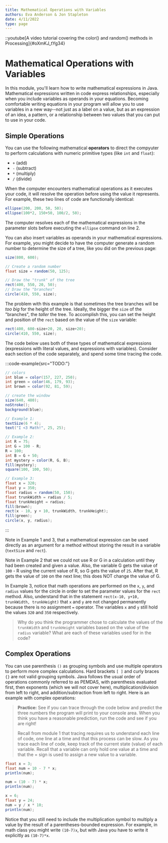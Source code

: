 ```yaml
---
title: Mathematical Operations with Variables
authors: Eva Anderson & Jon Stapleton
date: 4/11/2022
type: page
---
```


::youtube[A video tutorial covering the color() and random() methods in Processing]{#oXmKJ_tYg34}

# Mathematical Operations with Variables

In this module, you'll learn how to write mathematical expressions in Java. Mathematical expressions written in code express relationships, especially when you include variables as operands in your equations. Becoming comfortable writing equations in your program will allow you to use variables in a new way--not just as a label on a value, but as an expression of an idea, a pattern, or a relationship between two values that you can put to use in your code.

## Simple Operations

You can use the following mathematical **operators** to direct the compyuter to perform calculations with numeric primitive types (like `int` and `float`):

* `+` (add)
* `-` (subtract)
* `*` (multiply)
* `/` (divide)

When the computer encounters mathematical operations as it executes your code, it will resolve the operation before using the value it represents. For example, these two lines of code are functionally identical:

```java
ellipse(200, 200, 50, 50);
ellipse(100*2, 150+50, 100/2, 50);
```

The computer resolves each of the mathematical expressions in the parameter slots before executing the `ellipse` command on line 2.

You can also insert variables as operands in your mathematical expressions. For example, you might decide to have the computer generate a random number to determine the size of a tree, like you did on the previous page:

```java
size(800, 600);

// Create a random number
float size = random(50, 125);

// Draw the "trunk" of the tree
rect(400, 550, 20, 50);
// Draw the "branches"
circle(410, 550, size);
```

The problem with this example is that sometimes the tree branches will be *too big* for the height of the tree. Ideally, the bigger the `size` of the "branches", the *taller* the tree. To accomplish this, you can set the height and position of the `rect` based on the value of the `size` variable:

```java
rect(400, 600-size+20, 20, size+20);
circle(410, 550, size);
```

The code below uses both of these types of mathematical expressions (expressions with literal values, and expressions with variables). Consider each section of the code separately, and spend some time tracing the code.

:::code-example{src="TODO:"}
```java
// colors
int blue = color(157, 227, 250); 
int green = color(46, 179, 93);
int brown = color(92, 81, 59);

// create the window
size(640, 480);
noStroke();
background(blue);

// Example 1:
textSize(6 * 4);
text("I <3 Math!", 25, 25);

// Example 2:
int R = 75;
int G = 100 - R;
R = 100;
int B = G + 50;
int mystery = color(R, G, B);
fill(mystery);
square(100, 100, 50);

// Example 3:
float x = 320;
float y = 350;
float radius = random(50, 150);
float trunkWidth = radius / 5;
float trunkHeight = radius;
fill(brown);
rect(x - 10, y + 10, trunkWidth, trunkHeight);
fill(green);
circle(x, y, radius);
```
:::

Note in Example 1 and 3, that a mathematical expression can be used directly as an argument for a method without storing the result in a variable (`textSize` and `rect`).

Note in Example 2 that we could not use R or G in a calculation until they had been created and given a value. Also, the variable G gets the value of `100` - R using the current value of R, so G gets the value of `25`. After that, R gets the value of `100` on the next line; this does NOT change the value of G.

In Example 3, notice that math operations are performed on the `x`, `y`, and `radius` values for the circle in order to set the parameter values for the `rect` method. Also, understand that in the statement `rect(x-10, y+10, trunkWidth, trunkHeight)` that `x` and `y` are not changed permanently because there is no assignment `=` operator. The variables `x` and `y` still hold the values `320` and `350` respectively.

> Why do you think the programmer chose to calculate the values of the `trunkWidth` and `trunkHeight` variables based on the value of the `radius` variable? What are each of these variables used for in the code?

## Complex Operations

You can use parenthesis `()` as grouping symbols and use multiple operators to perform more complex calculations. Hard brackets `[ ]` and curly braces `{}` are not valid grouping symbols. Java follows the usual order of operations commonly referred to as PEMDAS, with parenthesis evaluated first, then exponents (which we will not cover here), multiplication/division from left to right, and addition/subtraction from left to right. Here is an example with complex operations:

> **Practice:** See if you can trace through the code below and predict the three numbers the program will print to your console area. When you think you have a reasonable prediction, run the code and see if you are right!
>
> Recall from module 1 that tracing requires us to understand each line of code, one line at a time and that this process can be slow. As you trace each line of code, keep track of the current state (value) of each variable. Recall that a variable can only hold one value at a time and that the = sign is used to assign a new value to a variable.

```java
float x = 3;
float num = 10 - 7 * x;
println(num);

num = (10 - 7) * x;
println(num);

x = 6;
float y = 24;
num = y / x * 10;
println(num);
```

Notice that you still need to include the multiplication symbol to multiply a value by the result of a parentheses-bounded expression. For example, in math class you might write `(10-7)x`, but with Java you have to write it explicitly as `(10-7)*x`.